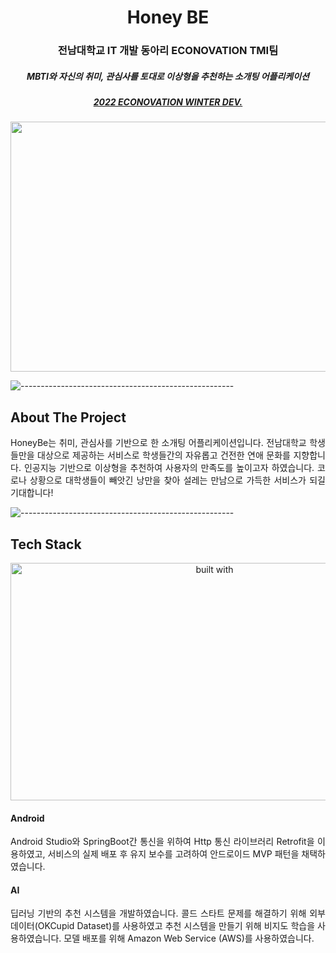 <p align="center"> 
  <alt="Honey BE" width="80px" height="80px">
</p>
<h1 align="center"> Honey BE</h1>
<h3 align="center"> 전남대학교 IT 개발 동아리 ECONOVATION TMI팀 </h3>
<h5 align="center"> MBTI와 자신의 취미, 관심사를 토대로 이상형을 추천하는 소개팅 어플리케이션 </h3>
<h5 align="center"> <a href="https://youtu.be/irk_4d08TWg?t=8095">2022 ECONOVATION WINTER DEV.</a> </h5>

<p align="center"> 
<img src="https://user-images.githubusercontent.com/81462087/159382673-7a2a7a86-5664-4d87-bb2b-06d890dd48de.jpeg"  width="600" height="400"/>
</p>                                                                                                                             

![-----------------------------------------------------](https://raw.githubusercontent.com/andreasbm/readme/master/assets/lines/rainbow.png)


<h2 id="About The Project"> About The Project </h2>
<p align="justify"> 
HoneyBe는 취미, 관심사를 기반으로 한 소개팅 어플리케이션입니다.
전남대학교 학생들만을 대상으로 제공하는 서비스로 학생들간의 자유롭고 건전한 연애 문화를 지향합니다. 인공지능 기반으로 이상형을 추천하여 사용자의 만족도를 높이고자 하였습니다. 코로나 상황으로 대학생들이 빼앗긴 낭만을 찾아 설레는 만남으로 가득한 서비스가 되길 기대합니다!
</p>

![-----------------------------------------------------](https://raw.githubusercontent.com/andreasbm/readme/master/assets/lines/rainbow.png)

<h2 id="Tech Stack"> Tech Stack </h2>

<p align="center"> 
  <img src="https://user-images.githubusercontent.com/81462087/159383411-b46b7fc4-8b70-477f-bd02-7f41fae05631.png" alt="built with" height="380px" width="637">
</p>


<h4 id="Android"> Android </h4>
<p align="justify"> 
Android Studio와 SpringBoot간 통신을 위하여 Http 통신 라이브러리 Retrofit을 이용하였고, 서비스의 실제 배포 후 유지 보수를 고려하여 안드로이드 MVP 패턴을 채택하였습니다.
  
<h4 id="AI"> AI </h4>
<p align="justify"> 
딥러닝 기반의 추천 시스템을 개발하였습니다. 콜드 스타트 문제를 해결하기 위해 외부 데이터(OKCupid Dataset)를 사용하였고 추천 시스템을 만들기 위해 비지도 학습을 사용하였습니다.
모델 배포를 위해 Amazon Web Service (AWS)를 사용하였습니다.
</p>
